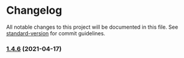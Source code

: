# Changelog

All notable changes to this project will be documented in this file. See [standard-version](https://github.com/conventional-changelog/standard-version) for commit guidelines.

### [1.4.6](https://github.com/concords/ledger/compare/v1.8.3...v1.4.6) (2021-04-17)
